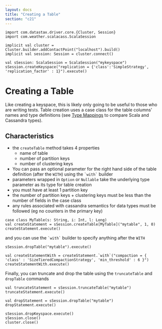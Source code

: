 ```yaml
---
layout: docs
title: "Creating a Table"
section: "c21"
---
```

```tut:invisible
import com.datastax.driver.core.{Cluster, Session}
import com.weather.scalacass.ScalaSession

implicit val cluster = Cluster.builder.addContactPoint("localhost").build()
implicit val session: Session = cluster.connect()

val sSession: ScalaSession = ScalaSession("mykeyspace")
sSession.createKeyspace("replication = {'class':'SimpleStrategy', 'replication_factor' : 1}").execute()
```
# Creating a Table

Like creating a keyspace, this is likely only going to be useful to those who are writing tests. Table creation uses a 
case class for the table columns' names and type definitions (see [Type Mappings](/docs/cass3/type-mappings.html) to compare 
Scala and Cassandra types).

## Characteristics

* the `createTable` method takes 4 properties
  * name of table
  * number of partition keys
  * number of clustering keys
* You can pass an optional parameter for the right hand side of the table definition (after the `WITH`) using the 
  `` `with` `` builder
* parameters wrapped in `Option` or `Nullable` take the underlying type parameter as its type for table creation
* you must have at least 1 partition key
* the number of partition keys + clustering keys must be less than the number of fields in the case class
* any rules associated with cassandra semantics for data types must be followed (eg no counters in the primary key)

```tut
case class MyTable(s: String, i: Int, l: Long)
val createStatement = sSession.createTable[MyTable]("mytable", 1, 0)
createStatement.execute()
```

and you can use the `` `with` `` builder to specify anything after the `WITH`

```tut:invisible
sSession.dropTable("mytable").execute()
```

```tut
val createStatementWith = createStatement.`with`("compaction = { 'class' : 'SizeTieredCompactionStrategy', 'min_threshold' : 6 }")
createStatementWith.execute()
```

Finally, you can truncate and drop the table using the `truncateTable` and `dropTable` commands

```tut
val truncateStatement = sSession.truncateTable("mytable")
truncateStatement.execute()
```

```tut
val dropStatement = sSession.dropTable("mytable")
dropStatement.execute()
```
```tut:invisible
sSession.dropKeyspace.execute()
sSession.close()
cluster.close()
```